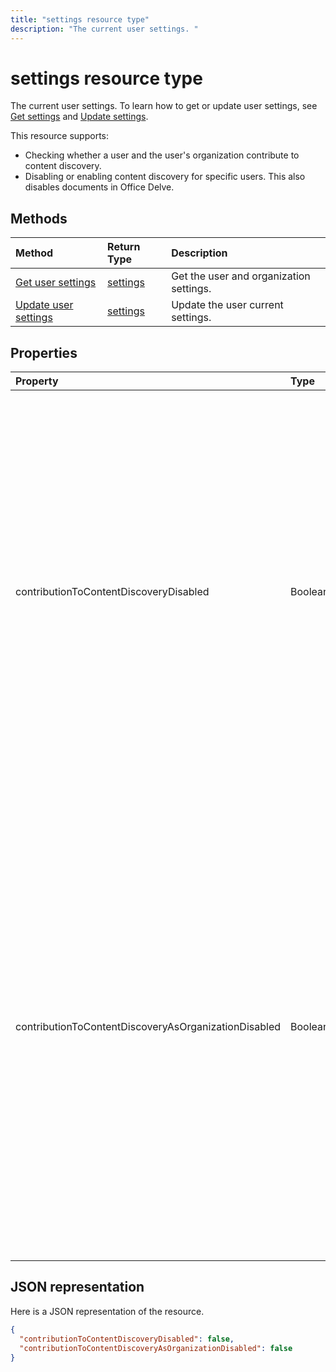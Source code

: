 ```yaml
---
title: "settings resource type"
description: "The current user settings. "
---
```


# settings resource type

The current user settings. 
To learn how to get or update user settings, see [Get settings](../api/user-get-settings.md) and [Update settings](../api/user-update-settings.md).

This resource supports:

- Checking whether a user and the user's organization contribute to content discovery.
- Disabling or enabling content discovery for specific users. This also disables documents in Office Delve.

## Methods
| Method       | Return Type  |Description|
|:---------------|:--------|:----------|
|[Get user settings](../api/user-get-settings.md) |[settings](../resources/user-settings.md)| Get the user and organization settings. |
|[Update user settings](../api/user-update-settings.md) |[settings](../resources/user-settings.md)| Update the user current settings. |

## Properties

| Property	   | Type	|Description|
|:---------------|:--------|:----------|
|contributionToContentDiscoveryDisabled|Boolean|When set to true, the delegate access to the user's [trending](/graph/api/resources/insights-trending?view=graph-rest-beta) API is disabled. When set to true, documents in the user's Office Delve are disabled. When set to true, the relevancy of the content displayed in Office 365, for example in Suggested sites in SharePoint Home and the Discover view in OneDrive for Business is affected. Users can control this setting in [Office Delve](https://support.office.com/en-us/article/are-my-documents-safe-in-office-delve-f5f409a2-37ed-4452-8f61-681e5e1836f3?ui=en-US&rs=en-US&ad=US#bkmk_optout). |
|contributionToContentDiscoveryAsOrganizationDisabled|Boolean|Reflects the [organization level setting](https://support.office.com/en-us/article/office-delve-for-office-365-admins-54f87a42-15a4-44b4-9df0-d36287d9531b#bkmk_delveonoff) controlling delegate access to the [trending](/graph/api/resources/insights-trending?view=graph-rest-beta) API. When set to true, the organization doesn't have access to Office Delve. The relevancy of the content displayed in Office 365, for example in Suggested sites in SharePoint Home and the Discover view in OneDrive for Business is affected for the whole organization. This setting is read-only and can only be changed by administrators in the [SharePoint admin center](https://support.office.com/article/about-the-office-365-admin-center-758befc4-0888-4009-9f14-0d147402fd23?ui=en-US&rs=en-US&ad=US).|


## JSON representation

Here is a JSON representation of the resource.

```json
{
  "contributionToContentDiscoveryDisabled": false,
  "contributionToContentDiscoveryAsOrganizationDisabled": false
}

```